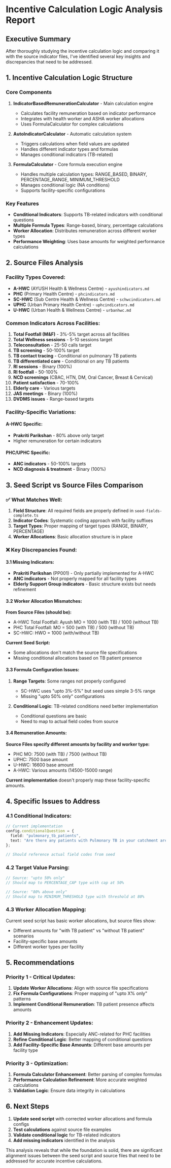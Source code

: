 # Incentive Calculation Logic Analysis Report

## Executive Summary

After thoroughly studying the incentive calculation logic and comparing it with the source indicator files, I've identified several key insights and discrepancies that need to be addressed.

## 1. Incentive Calculation Logic Structure

### Core Components

1. **IndicatorBasedRemunerationCalculator** - Main calculation engine
   - Calculates facility remuneration based on indicator performance
   - Integrates with health worker and ASHA worker allocations
   - Uses FormulaCalculator for complex calculations

2. **AutoIndicatorCalculator** - Automatic calculation system
   - Triggers calculations when field values are updated
   - Handles different indicator types and formulas
   - Manages conditional indicators (TB-related)

3. **FormulaCalculator** - Core formula execution engine
   - Handles multiple calculation types: RANGE_BASED, BINARY, PERCENTAGE_RANGE, MINIMUM_THRESHOLD
   - Manages conditional logic (NA conditions)
   - Supports facility-specific configurations

### Key Features

- **Conditional Indicators**: Supports TB-related indicators with conditional questions
- **Multiple Formula Types**: Range-based, binary, percentage calculations
- **Worker Allocation**: Distributes remuneration across different worker types
- **Performance Weighting**: Uses base amounts for weighted performance calculations

## 2. Source Files Analysis

### Facility Types Covered:
- **A-HWC** (AYUSH Health & Wellness Centre) - `ayushindicators.md`
- **PHC** (Primary Health Centre) - `phcindicators.md`
- **SC-HWC** (Sub Centre Health & Wellness Centre) - `schwcindicators.md`
- **UPHC** (Urban Primary Health Centre) - `uphcindicators.md`
- **U-HWC** (Urban Health & Wellness Centre) - `urbanhwc.md`

### Common Indicators Across Facilities:

1. **Total Footfall (M&F)** - 3%-5% target across all facilities
2. **Total Wellness sessions** - 5-10 sessions target
3. **Teleconsultation** - 25-50 calls target
4. **TB screening** - 50-100% target
5. **TB contact tracing** - Conditional on pulmonary TB patients
6. **TB differentiated care** - Conditional on any TB patients
7. **RI sessions** - Binary (100%)
8. **RI footfall** - 50-100%
9. **NCD screenings** (CBAC, HTN, DM, Oral Cancer, Breast & Cervical)
10. **Patient satisfaction** - 70-100%
11. **Elderly care** - Various targets
12. **JAS meetings** - Binary (100%)
13. **DVDMS issues** - Range-based targets

### Facility-Specific Variations:

#### A-HWC Specific:
- **Prakriti Parikshan** - 80% above only target
- Higher remuneration for certain indicators

#### PHC/UPHC Specific:
- **ANC indicators** - 50-100% targets
- **NCD diagnosis & treatment** - Binary (100%)

## 3. Seed Script vs Source Files Comparison

### ✅ What Matches Well:

1. **Field Structure**: All required fields are properly defined in `seed-fields-complete.ts`
2. **Indicator Codes**: Systematic coding approach with facility suffixes
3. **Target Types**: Proper mapping of target types (RANGE, BINARY, PERCENTAGE)
4. **Worker Allocations**: Basic allocation structure is in place

### ❌ Key Discrepancies Found:

#### 3.1 Missing Indicators:
- **Prakriti Parikshan** (PP001) - Only partially implemented for A-HWC
- **ANC indicators** - Not properly mapped for all facility types
- **Elderly Support Group indicators** - Basic structure exists but needs refinement

#### 3.2 Worker Allocation Mismatches:

**From Source Files (should be):**
- A-HWC Total Footfall: Ayush MO = 1000 (with TB) / 1000 (without TB)
- PHC Total Footfall: MO = 500 (with TB) / 500 (without TB)
- SC-HWC: HWO = 1000 (with/without TB)

**Current Seed Script:**
- Some allocations don't match the source file specifications
- Missing conditional allocations based on TB patient presence

#### 3.3 Formula Configuration Issues:

1. **Range Targets**: Some ranges not properly configured
   - SC-HWC uses "upto 3%-5%" but seed uses simple 3-5% range
   - Missing "upto 50% only" configurations

2. **Conditional Logic**: TB-related conditions need better implementation
   - Conditional questions are basic
   - Need to map to actual field codes from source

#### 3.4 Remuneration Amounts:

**Source Files specify different amounts by facility and worker type:**
- PHC MO: 7500 (with TB) / 7500 (without TB)
- UPHC: 7500 base amount
- U-HWC: 16600 base amount
- A-HWC: Various amounts (14500-15000 range)

**Current implementation** doesn't properly map these facility-specific amounts.

## 4. Specific Issues to Address

### 4.1 Conditional Indicators:
```typescript
// Current implementation
config.conditionalQuestion = {
  field: "pulmonary_tb_patients",
  text: "Are there any patients with Pulmonary TB in your catchment area?"
};

// Should reference actual field codes from seed
```

### 4.2 Target Value Parsing:
```typescript
// Source: "upto 50% only" 
// Should map to PERCENTAGE_CAP type with cap at 50%

// Source: "80% above only"
// Should map to MINIMUM_THRESHOLD type with threshold at 80%
```

### 4.3 Worker Allocation Mapping:
Current seed script has basic worker allocations, but source files show:
- Different amounts for "with TB patient" vs "without TB patient" scenarios
- Facility-specific base amounts
- Different worker types per facility

## 5. Recommendations

### Priority 1 - Critical Updates:

1. **Update Worker Allocations**: Align with source file specifications
2. **Fix Formula Configurations**: Proper mapping of "upto X% only" patterns
3. **Implement Conditional Remuneration**: TB patient presence affects amounts

### Priority 2 - Enhancement Updates:

1. **Add Missing Indicators**: Especially ANC-related for PHC facilities
2. **Refine Conditional Logic**: Better mapping of conditional questions
3. **Add Facility-Specific Base Amounts**: Different base amounts per facility type

### Priority 3 - Optimization:

1. **Formula Calculator Enhancement**: Better parsing of complex formulas
2. **Performance Calculation Refinement**: More accurate weighted calculations
3. **Validation Logic**: Ensure data integrity in calculations

## 6. Next Steps

1. **Update seed script** with corrected worker allocations and formula configs
2. **Test calculations** against source file examples
3. **Validate conditional logic** for TB-related indicators
4. **Add missing indicators** identified in the analysis

This analysis reveals that while the foundation is solid, there are significant alignment issues between the seed script and source files that need to be addressed for accurate incentive calculations.

